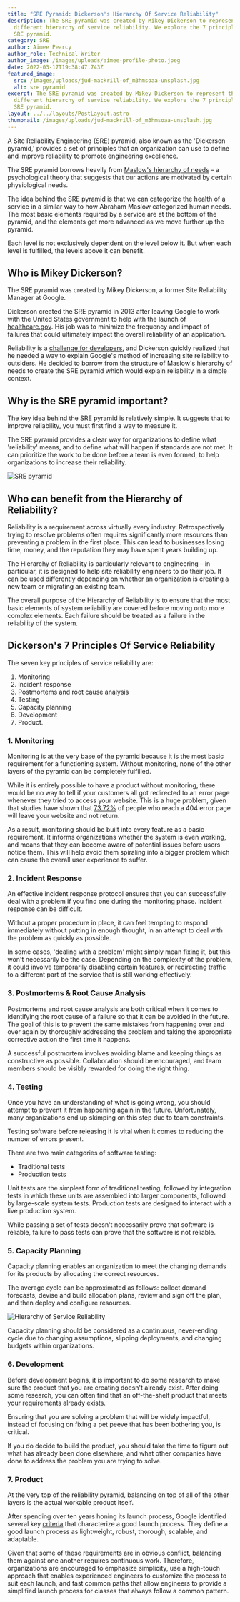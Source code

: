 ```yaml
---
title: "SRE Pyramid: Dickerson's Hierarchy Of Service Reliability"
description: The SRE pyramid was created by Mikey Dickerson to represent the
  different hierarchy of service reliability. We explore the 7 principles of the
  SRE pyramid.
category: SRE
author: Aimee Pearcy
author_role: Technical Writer
author_image: /images/uploads/aimee-profile-photo.jpeg
date: 2022-03-17T19:38:47.743Z
featured_image:
  src: /images/uploads/jud-mackrill-of_m3hmsoaa-unsplash.jpg
  alt: sre pyramid
excerpt: The SRE pyramid was created by Mikey Dickerson to represent the
  different hierarchy of service reliability. We explore the 7 principles of the
  SRE pyramid.
layout: ../../layouts/PostLayout.astro
thumbnail: /images/uploads/jud-mackrill-of_m3hmsoaa-unsplash.jpg
---
```


A Site Reliability Engineering (SRE) pyramid, also known as the 'Dickerson pyramid,' provides a set of principles that an organization can use to define and improve reliability to promote engineering excellence.

The SRE pyramid borrows heavily from [Maslow's hierarchy of needs](https://www.simplypsychology.org/maslow.html) – a psychological theory that suggests that our actions are motivated by certain physiological needs.

The idea behind the SRE pyramid is that we can categorize the health of a service in a similar way to how Abraham Maslow categorized human needs. The most basic elements required by a service are at the bottom of the pyramid, and the elements get more advanced as we move further up the pyramid.

Each level is not exclusively dependent on the level below it. But when each level is fulfilled, the levels above it can benefit.

## Who is Mikey Dickerson?

The SRE pyramid was created by Mikey Dickerson, a former Site Reliability Manager at Google.

Dickerson created the SRE pyramid in 2013 after leaving Google to work with the United States government to help with the launch of [healthcare.gov](https://www.healthcare.gov/). His job was to minimize the frequency and impact of failures that could ultimately impact the overall reliability of an application.

Reliability is a [challenge for developers](https://reliably.com/blog/the-challenge-of-reliability-for-developers), and Dickerson quickly realized that he needed a way to explain Google's method of increasing site reliability to outsiders. He decided to borrow from the structure of Maslow's hierarchy of needs to create the SRE pyramid which would explain reliability in a simple context.

## Why is the SRE pyramid important?

The key idea behind the SRE pyramid is relatively simple. It suggests that to improve reliability, you must first find a way to measure it.

The SRE pyramid provides a clear way for organizations to define what 'reliability' means, and to define what will happen if standards are not met. It can prioritize the work to be done before a team is even formed, to help organizations to increase their reliability.

![SRE pyramid ](/images/uploads/sre-pyramid-lbeled-.png "SRE pyramid")

## Who can benefit from the Hierarchy of Reliability?

Reliability is a requirement across virtually every industry. Retrospectively trying to resolve problems often requires significantly more resources than preventing a problem in the first place. This can lead to businesses losing time, money, and the reputation they may have spent years building up.

The Hierarchy of Reliability is particularly relevant to engineering – in particular, it is designed to help site reliability engineers to do their job. It can be used differently depending on whether an organization is creating a new team or migrating an existing team.

The overall purpose of the Hierarchy of Reliability is to ensure that the most basic elements of system reliability are covered before moving onto more complex elements. Each failure should be treated as a failure in the reliability of the system.

## Dickerson's 7 Principles Of Service Reliability

The seven key principles of service reliability are:

1. Monitoring
2. Incident response
3. Postmortems and root cause analysis
4. Testing
5. Capacity planning
6. Development
7. Product.

### 1. Monitoring

Monitoring is at the very base of the pyramid because it is the most basic requirement for a functioning system. Without monitoring, none of the other layers of the pyramid can be completely fulfilled.

While it is entirely possible to have a product without monitoring, there would be no way to tell if your customers all got redirected to an error page whenever they tried to access your website. This is a huge problem, given that studies have shown that [73.72%](https://www.cludo.com/blog/how-to-build-a-better-404-page-to-stop-losing-customers) of people who reach a 404 error page will leave your website and not return.

As a result, monitoring should be built into every feature as a basic requirement. It informs organizations whether the system is even working, and means that they can become aware of potential issues before users notice them. This will help avoid them spiraling into a bigger problem which can cause the overall user experience to suffer.

### 2. Incident Response

An effective incident response protocol ensures that you can successfully deal with a problem if you find one during the monitoring phase. Incident response can be difficult.

Without a proper procedure in place, it can feel tempting to respond immediately without putting in enough thought, in an attempt to deal with the problem as quickly as possible.

In some cases, 'dealing with a problem' might simply mean fixing it, but this won't necessarily be the case. Depending on the complexity of the problem, it could involve temporarily disabling certain features, or redirecting traffic to a different part of the service that is still working effectively.

### 3. Postmortems &amp; Root Cause Analysis

Postmortems and root cause analysis are both critical when it comes to identifying the root cause of a failure so that it can be avoided in the future. The goal of this is to prevent the same mistakes from happening over and over again by thoroughly addressing the problem and taking the appropriate corrective action the first time it happens.

A successful postmortem involves avoiding blame and keeping things as constructive as possible. Collaboration should be encouraged, and team members should be visibly rewarded for doing the right thing.

### 4. Testing

Once you have an understanding of what is going wrong, you should attempt to prevent it from happening again in the future. Unfortunately, many organizations end up skimping on this step due to team constraints.

Testing software before releasing it is vital when it comes to reducing the number of errors present.

There are two main categories of software testing:

* Traditional tests
* Production tests

Unit tests are the simplest form of traditional testing, followed by integration tests in which these units are assembled into larger components, followed by large-scale system tests. Production tests are designed to interact with a live production system.

While passing a set of tests doesn't necessarily prove that software is reliable, failure to pass tests can prove that the software is not reliable.

### 5. Capacity Planning

Capacity planning enables an organization to meet the changing demands for its products by allocating the correct resources.

The average cycle can be approximated as follows: collect demand forecasts, devise and build allocation plans, review and sign off the plan, and then deploy and configure resources.

![Hierarchy of Service Reliability](/images/uploads/pexels-olia-danilevich-4974914.jpg "Hierarchy of Service Reliability")

Capacity planning should be considered as a continuous, never-ending cycle due to changing assumptions, slipping deployments, and changing budgets within organizations.

### 6. Development

Before development begins, it is important to do some research to make sure the product that you are creating doesn't already exist. After doing some research, you can often find that an off-the-shelf product that meets your requirements already exists.

Ensuring that you are solving a problem that will be widely impactful, instead of focusing on fixing a pet peeve that has been bothering you, is critical.

If you do decide to build the product, you should take the time to figure out what has already been done elsewhere, and what other companies have done to address the problem you are trying to solve.

### 7. Product

At the very top of the reliability pyramid, balancing on top of all of the other layers is the actual workable product itself.

After spending over ten years honing its launch process, Google identified several key [criteria](https://sre.google/sre-book/reliable-product-launches/) that characterize a good launch process. They define a good launch process as lightweight, robust, thorough, scalable, and adaptable.

Given that some of these requirements are in obvious conflict, balancing them against one another requires continuous work. Therefore, organizations are encouraged to emphasize simplicity, use a high-touch approach that enables experienced engineers to customize the process to suit each launch, and fast common paths that allow engineers to provide a simplified launch process for classes that always follow a common pattern.